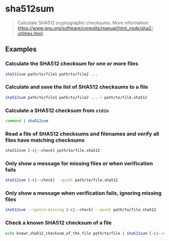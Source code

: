 # sha512sum

> Calculate SHA512 cryptographic checksums. More information: <https://www.gnu.org/software/coreutils/manual/html_node/sha2-utilities.html>.

## Examples

### Calculate the SHA512 checksum for one or more files

```bash
sha512sum path/to/file1 path/to/file2 ...
```

### Calculate and save the list of SHA512 checksums to a file

```bash
sha512sum path/to/file1 path/to/file2 ... > path/to/file.sha512
```

### Calculate a SHA512 checksum from `stdin`

```bash
command | sha512sum
```

### Read a file of SHA512 checksums and filenames and verify all files have matching checksums

```bash
sha512sum [-c|--check] path/to/file.sha512
```

### Only show a message for missing files or when verification fails

```bash
sha512sum [-c|--check] --quiet path/to/file.sha512
```

### Only show a message when verification fails, ignoring missing files

```bash
sha512sum --ignore-missing [-c|--check] --quiet path/to/file.sha512
```

### Check a known SHA512 checksum of a file

```bash
echo known_sha512_checksum_of_the_file path/to/file | sha512sum [-c|--check]
```
